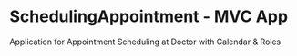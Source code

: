 # SchedulingAppointment - MVC App
Application for Appointment Scheduling at Doctor with Calendar &amp; Roles
